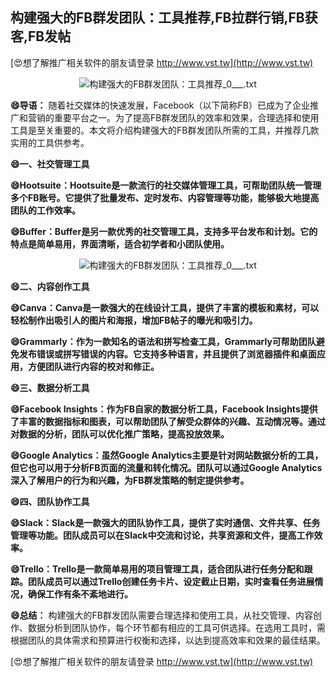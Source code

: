 ## **构建强大的FB群发团队：工具推荐,FB拉群行销,FB获客,FB发帖**

[😍想了解推广相关软件的朋友请登录 http://www.vst.tw](http://www.vst.tw)

 <center><img src="https://vst.tw/MP4/tuiguang/png/3.png" alt="构建强大的FB群发团队：工具推荐_0___.txt"></center>

**😄导语：**
随着社交媒体的快速发展，Facebook（以下简称FB）已成为了企业推广和营销的重要平台之一。为了提高FB群发团队的效率和效果，合理选择和使用工具是至关重要的。本文将介绍构建强大的FB群发团队所需的工具，并推荐几款实用的工具供参考。

**😄一、社交管理工具**

**😄Hootsuite：Hootsuite是一款流行的社交媒体管理工具，可帮助团队统一管理多个FB账号。它提供了批量发布、定时发布、内容管理等功能，能够极大地提高团队的工作效率。**

**😄Buffer：Buffer是另一款优秀的社交管理工具，支持多平台发布和计划。它的特点是简单易用，界面清晰，适合初学者和小团队使用。**

 <center><img src="https://vst.tw/MP4/tuiguang/png/6.png" alt="构建强大的FB群发团队：工具推荐_0___.txt"></center>

**😄二、内容创作工具**

**😄Canva：Canva是一款强大的在线设计工具，提供了丰富的模板和素材，可以轻松制作出吸引人的图片和海报，增加FB帖子的曝光和吸引力。**

**😄Grammarly：作为一款知名的语法和拼写检查工具，Grammarly可帮助团队避免发布错误或拼写错误的内容。它支持多种语言，并且提供了浏览器插件和桌面应用，方便团队进行内容的校对和修正。**

**😄三、数据分析工具**

**😄Facebook Insights：作为FB自家的数据分析工具，Facebook Insights提供了丰富的数据指标和图表，可以帮助团队了解受众群体的兴趣、互动情况等。通过对数据的分析，团队可以优化推广策略，提高投放效果。**

**😄Google Analytics：虽然Google Analytics主要是针对网站数据分析的工具，但它也可以用于分析FB页面的流量和转化情况。团队可以通过Google Analytics深入了解用户的行为和兴趣，为FB群发策略的制定提供参考。**

**😄四、团队协作工具**

**😄Slack：Slack是一款强大的团队协作工具，提供了实时通信、文件共享、任务管理等功能。团队成员可以在Slack中交流和讨论，共享资源和文件，提高工作效率。**

**😄Trello：Trello是一款简单易用的项目管理工具，适合团队进行任务分配和跟踪。团队成员可以通过Trello创建任务卡片、设定截止日期，实时查看任务进展情况，确保工作有条不紊地进行。**

**😄总结：**
构建强大的FB群发团队需要合理选择和使用工具，从社交管理、内容创作、数据分析到团队协作，每个环节都有相应的工具可供选择。在选用工具时，需根据团队的具体需求和预算进行权衡和选择，以达到提高效率和效果的最佳结果。

[😍想了解推广相关软件的朋友请登录 http://www.vst.tw](http://www.vst.tw)



